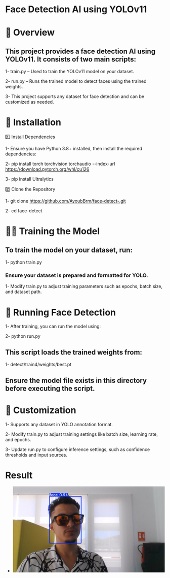 # Face Detection AI using YOLOv11

# 📌 Overview

## This project provides a face detection AI using YOLOv11. It consists of two main scripts:

1- train.py – Used to train the YOLOv11 model on your dataset.

2- run.py – Runs the trained model to detect faces using the trained weights.

3- This project supports any dataset for face detection and can be customized as needed.

# 🚀 Installation

1️⃣ Install Dependencies

1- Ensure you have Python 3.8+ installed, then install the required dependencies:

2- pip install torch torchvision torchaudio --index-url https://download.pytorch.org/whl/cu126

3- pip install Ultralytics

2️⃣ Clone the Repository

1- git clone https://github.com/AyoubBrm/face-detect-.git

2- cd face-detect

# 🏋️‍♂️ Training the Model

## To train the model on your dataset, run:

1- python train.py

### Ensure your dataset is prepared and formatted for YOLO.

1- Modify train.py to adjust training parameters such as epochs, batch size, and dataset path.

# 🏃 Running Face Detection

1- After training, you can run the model using:

2- python run.py

## This script loads the trained weights from:

1- detect/train4/weights/best.pt

## Ensure the model file exists in this directory before executing the script.

# 🔧 Customization

1- Supports any dataset in YOLO annotation format.

2- Modify train.py to adjust training settings like batch size, learning rate, and epochs.

3- Update run.py to configure inference settings, such as confidence thresholds and input sources.

# Result #
* ![Face Detection](runs/detect/predict/WIN_20240902_07_30_49_Pro.jpg)
